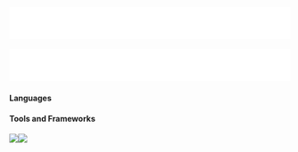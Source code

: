 <p align="center">
  <a href="https://github.com/mjhosawa/mjhosawa">
    <img alt="Mohammed Jhosawa" src="./assets/img/hi.svg"/></a>
</p>
<p align="center">
  <a href="https://github.com/mjhosawa/mjhosawa">
    <img alt="Mohammed Jhosawa" src="./assets/img/intro.svg"/></a>
</p>


#### Languages

#### Tools and Frameworks


<img align="left" src="https://github-readme-stats.vercel.app/api?username=mjhosawa&show_icons=true&theme=default#gh-light-mode-only" style="max-width: 100%;"/>
<img align="left" src="https://github-readme-stats.vercel.app/api/top-langs?username=mjhosawa&layout=donut" style="max-width: 100%;"/>
